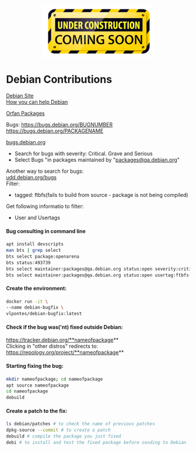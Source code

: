 <p align="center"> <img src="https://github.com/vlpontes/debian-contrib/blob/main/images/underconstruction.png">


# Debian Contributions
[Debian Site](https://www.debian.org/)  
[How you can help Debian](https://www.debian.org/intro/help)

[Orfan Packages](https://qa.debian.org/developer.php?email=packages@qa.debian.org)

Bugs: https://bugs.debian.org/BUGNUMBER  
      https://bugs.debian.org/PACKAGENAME

[bugs.debian.org](https://www.debian.org/Bugs/)  
- Search for bugs with severity: Critical. Grave and Serious  
- Select Bugs "in packages maintained by "packages@qa.debian.org"

Another way to search for bugs:  
[udd.debian.org/bugs](https://udd.debian.org/bugs)  
Filter:   
- tagged: ftbfs(fails to build from source - package is not being compiled)

Get following informatio to filter:
- User and Usertags

#### Bug consulting in command line
```bash
apt install devscripts
man bts | grep select
bts select package:openarena
bts status:493739
bts select maintainer:packages@qa.debian.org status:open severity:critical severity:grave severity:serious
bts select maintainer:packages@qa.debian.org status:open usertag:ftbfs-gcc-14 users:debian-gcc@lists.debian.org
```

#### Create the environment:
```bash
docker run -it \
--name debian-bugfix \
vlpontes/debian-bugfix:latest
```

#### Check if the bug was('nt) fixed outside Debian:  
https://tracker.debian.org/**nameofpackage**  
Clicking in "other distros" redirects to: https://repology.org/project/**nameofpackage**

#### Starting fixing the bug:
```bash
mkdir nameofpackage; cd nameofpackage
apt source nameofpackage
cd nameofpackage
debuild
```

#### Create a patch to the fix:  

```bash
ls debian/patches # to check the name of previous patches
dpkg-source --commit # to create a patch
debuild # compile the package you just fixed
debi # to install and test the fixed package before sending to Debian
```